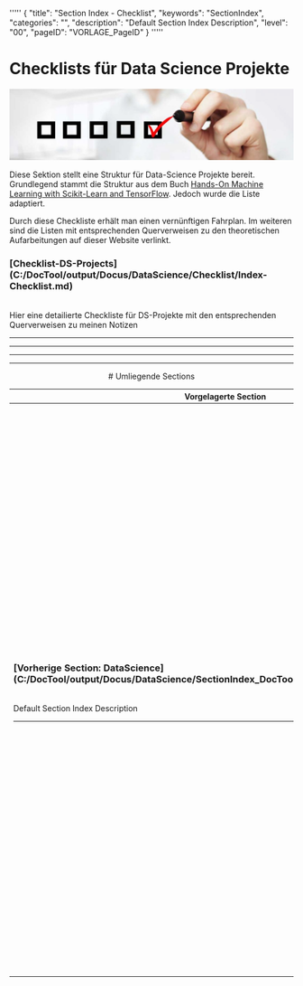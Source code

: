'''''
{
"title": "Section Index - Checklist",
"keywords": "SectionIndex",
"categories": "",
"description": "Default Section Index Description",
"level": "00",
"pageID": "VORLAGE_PageID"
}
'''''


<h1>Checklists für Data Science Projekte</h1>

![BannerChecklist](imgs/2020-11-19-08-20-02.png)

Diese Sektion stellt eine Struktur für Data-Science Projekte bereit. Grundlegend stammt die Struktur aus dem Buch [Hands-On Machine Learning with Scikit-Learn and TensorFlow](https://www.worldofbooks.com/de-de/buecher/aurelien-geron/hands-on-machine-learning-with-scikit-learn-and-tensorflow/9781491962299?gclid=Cj0KCQiAqdP9BRDVARIsAGSZ8Alm40a8zxjfIyjGM67T-ZiH33kYIyl6aG519sW7ImXQb6gp8VXba7QaAt-FEALw_wcB#GOR009031172). Jedoch wurde die Liste adaptiert.

Durch diese Checkliste erhält man einen vernünftigen Fahrplan. Im weiteren sind die Listen mit entsprechenden Querverweisen zu den theoretischen Aufarbeitungen auf dieser Website verlinkt.


<h3>[Checklist-DS-Projects](C:/DocTool/output/Docus/DataScience/Checklist/Index-Checklist.md)</h3><br>Hier eine detailierte Checkliste für DS-Projekte mit den entsprechenden Querverweisen zu meinen Notizen <hr><center><hr><hr><hr> # Umliegende Sections
 </h2><br><table><thead> <tr> <th><center>Vorgelagerte Section</center></th> <th><center>Nachgelagerte Section</center></th></tr></thead><tbody><tr><td><h3>[Vorherige Section: DataScience](C:/DocTool/output/Docus/DataScience/SectionIndex_DocTooloutputDocusDataScience.html)</h3><br>Default Section Index Description<hr></td><td><h3>[Nachfolgende Section:</h3><h2><br> 01-BigPicture</h2>](C:/DocTool/output/Docus/DataScience/Checklist/01-BigPicture/SectionIndex_DocTooloutputDocusDataScienceChecklist01-BigPicture.html)<br>Landing-Page für die Aufgabenstellung des Big-Pictures.<hr><h3>[Nachfolgende Section:</h3><h2><br> 02_GetTheData</h2>](C:/DocTool/output/Docus/DataScience/Checklist/02_GetTheData/SectionIndex_DocTooloutputDocusDataScienceChecklist02_GetTheData.html)<br>Default Section Index Description<hr><h3>[Nachfolgende Section:</h3><h2><br> 03_Exploration</h2>](C:/DocTool/output/Docus/DataScience/Checklist/03_Exploration/SectionIndex_DocTooloutputDocusDataScienceChecklist03_Exploration.html)<br>Default Section Index Description<hr><h3>[Nachfolgende Section:</h3><h2><br> 04_Preparation</h2>](C:/DocTool/output/Docus/DataScience/Checklist/04_Preparation/SectionIndex_DocTooloutputDocusDataScienceChecklist04_Preparation.html)<br>Default Section Index Description<hr><h3>[Nachfolgende Section:</h3><h2><br> 05_Short-ListPromissingModels</h2>](C:/DocTool/output/Docus/DataScience/Checklist/05_Short-ListPromissingModels/SectionIndex_DocTooloutputDocusDataScienceChecklist05_Short-ListPromissingModels.html)<br>Default Section Index Description<hr></td></tr></tbody></table>